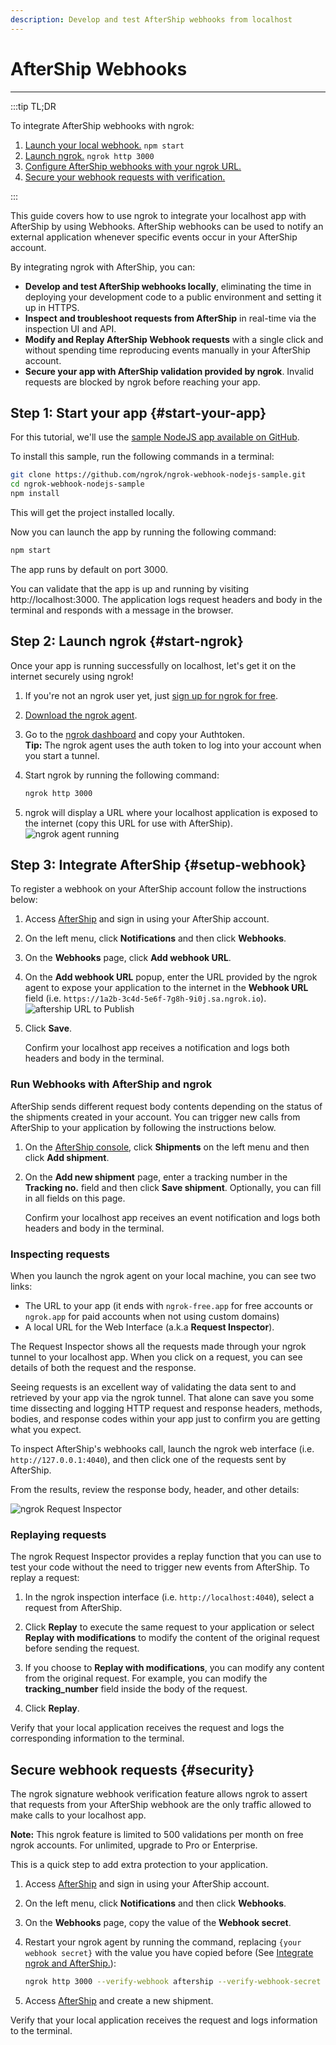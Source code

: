 ```yaml
---
description: Develop and test AfterShip webhooks from localhost
---
```


# AfterShip Webhooks
------------

:::tip TL;DR

To integrate AfterShip webhooks with ngrok:
1. [Launch your local webhook.](#start-your-app) `npm start`
1. [Launch ngrok.](#start-ngrok) `ngrok http 3000`
1. [Configure AfterShip webhooks with your ngrok URL.](#setup-webhook)
1. [Secure your webhook requests with verification.](#security)

:::


This guide covers how to use ngrok to integrate your localhost app with AfterShip by using Webhooks.
AfterShip webhooks can be used to notify an external application whenever specific events occur in your AfterShip account. 

By integrating ngrok with AfterShip, you can:

- **Develop and test AfterShip webhooks locally**, eliminating the time in deploying your development code to a public environment and setting it up in HTTPS.
- **Inspect and troubleshoot requests from AfterShip** in real-time via the inspection UI and API.
- **Modify and Replay AfterShip Webhook requests** with a single click and without spending time reproducing events manually in your AfterShip account.
- **Secure your app with AfterShip validation provided by ngrok**. Invalid requests are blocked by ngrok before reaching your app.


## **Step 1**: Start your app {#start-your-app}

For this tutorial, we'll use the [sample NodeJS app available on GitHub](https://github.com/ngrok/ngrok-webhook-nodejs-sample). 

To install this sample, run the following commands in a terminal:

```bash
git clone https://github.com/ngrok/ngrok-webhook-nodejs-sample.git
cd ngrok-webhook-nodejs-sample
npm install
```

This will get the project installed locally.

Now you can launch the app by running the following command: 

```bash
npm start
```

The app runs by default on port 3000. 

You can validate that the app is up and running by visiting http://localhost:3000. The application logs request headers and body in the terminal and responds with a message in the browser.


## **Step 2**: Launch ngrok {#start-ngrok}

Once your app is running successfully on localhost, let's get it on the internet securely using ngrok! 

1. If you're not an ngrok user yet, just [sign up for ngrok for free](https://ngrok.com/signup).

1. [Download the ngrok agent](https://ngrok.com/download).

1. Go to the [ngrok dashboard](https://dashboard.ngrok.com) and copy your Authtoken. <br />
    **Tip:** The ngrok agent uses the auth token to log into your account when you start a tunnel.
    
1. Start ngrok by running the following command:
    ```bash
    ngrok http 3000
    ```

1. ngrok will display a URL where your localhost application is exposed to the internet (copy this URL for use with AfterShip).
    ![ngrok agent running](/img/integrations/launch_ngrok_tunnel.png)


## **Step 3**: Integrate  AfterShip {#setup-webhook}

To register a webhook on your AfterShip account follow the instructions below:

1. Access [AfterShip](https://www.aftership.com/) and sign in using your AfterShip account.

1. On the left menu, click **Notifications** and then click **Webhooks**.

1. On the **Webhooks** page, click **Add webhook URL**.

1. On the **Add webhook URL** popup, enter the URL provided by the ngrok agent to expose your application to the internet in the **Webhook URL** field (i.e. `https://1a2b-3c4d-5e6f-7g8h-9i0j.sa.ngrok.io`).
    ![aftership URL to Publish](img/ngrok_url_configuration_aftership.png)

1. Click **Save**.

    Confirm your localhost app receives a notification and logs both headers and body in the terminal.


### Run Webhooks with AfterShip and ngrok

AfterShip sends different request body contents depending on the status of the shipments created in your account.
You can trigger new calls from AfterShip to your application by following the instructions below.

1. On the [AfterShip console](https://admin.aftership.com/), click **Shipments** on the left menu and then click **Add shipment**.

1. On the **Add new shipment** page, enter a tracking number in the **Tracking no.** field and then click **Save shipment**. Optionally, you can fill in all fields on this page.

    Confirm your localhost app receives an event notification and logs both headers and body in the terminal.


### Inspecting requests

When you launch the ngrok agent on your local machine, you can see two links: 

* The URL to your app (it ends with `ngrok-free.app` for free accounts or `ngrok.app` for paid accounts when not using custom domains)
* A local URL for the Web Interface (a.k.a **Request Inspector**).

The Request Inspector shows all the requests made through your ngrok tunnel to your localhost app. When you click on a request, you can see details of both the request and the response.

Seeing requests is an excellent way of validating the data sent to and retrieved by your app via the ngrok tunnel. That alone can save you some time dissecting and logging HTTP request and response headers, methods, bodies, and response codes within your app just to confirm you are getting what you expect.

To inspect AfterShip's webhooks call, launch the ngrok web interface (i.e. `http://127.0.0.1:4040`), and then click one of the requests sent by AfterShip.

From the results, review the response body, header, and other details:

![ngrok Request Inspector](img/ngrok_introspection_aftership_webhooks.png)


### Replaying requests

The ngrok Request Inspector provides a replay function that you can use to test your code without the need to trigger new events from AfterShip. To replay a request:

1. In the ngrok inspection interface (i.e. `http://localhost:4040`), select a request from AfterShip.

1. Click **Replay** to execute the same request to your application or select **Replay with modifications** to modify the content of the original request before sending the request.

1. If you choose to **Replay with modifications**, you can modify any content from the original request. For example, you can modify the **tracking_number** field inside the body of the request.

1. Click **Replay**.

Verify that your local application receives the request and logs the corresponding information to the terminal.


## Secure webhook requests {#security}

The ngrok signature webhook verification feature allows ngrok to assert that requests from your AfterShip webhook are the only traffic allowed to make calls to your localhost app.

**Note:** This ngrok feature is limited to 500 validations per month on free ngrok accounts. For unlimited, upgrade to Pro or Enterprise.

This is a quick step to add extra protection to your application.

1. Access [AfterShip](https://www.aftership.com/) and sign in using your AfterShip account.

1. On the left menu, click **Notifications** and then click **Webhooks**.

1. On the **Webhooks** page, copy the value of the **Webhook secret**.

1. Restart your ngrok agent by running the command, replacing `{your webhook secret}` with the value you have copied before (See [Integrate ngrok and AfterShip.](#setup-webhook)):
    ```bash
    ngrok http 3000 --verify-webhook aftership --verify-webhook-secret {your webhook secret}
    ```

1. Access [AfterShip](https://www.aftership.com/) and create a new shipment.

Verify that your local application receives the request and logs information to the terminal.
